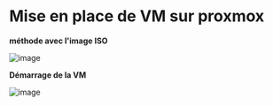 # Mise en place de VM sur proxmox

**méthode avec l'image ISO**

![image](https://github.com/techerbeatrice/mise_en_place_de-VM_proxmox/assets/138071140/3795509e-c6af-4d89-97a5-18faaf706c6d)

**Démarrage de la VM**   

![image](https://github.com/techerbeatrice/mise_en_place_de-VM_proxmox/assets/138071140/b2ab7450-decf-4ede-8f8b-446c87bf58e0)

